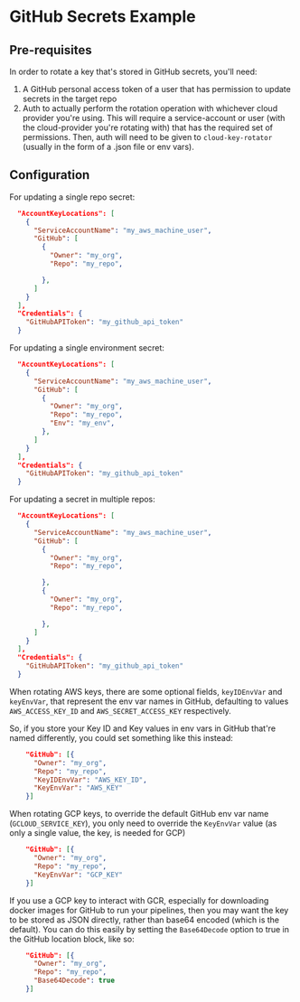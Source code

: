 # GitHub Secrets Example

## Pre-requisites

In order to rotate a key that's stored in GitHub secrets, you'll need:

1. A GitHub personal access token of a user that has permission to update
   secrets in the target repo
2. Auth to actually perform the rotation operation with whichever cloud provider
   you're using. This will require a service-account or user (with the
   cloud-provider you're rotating with) that has the required set of permissions.
   Then, auth will need to be given to `cloud-key-rotator` (usually in the form of
   a .json file or env vars).

## Configuration

For updating a single repo secret:

```json
  "AccountKeyLocations": [
    {
      "ServiceAccountName": "my_aws_machine_user",
      "GitHub": [
        {
          "Owner": "my_org",
          "Repo": "my_repo",

        },
      ]
    }
  ],
  "Credentials": {
    "GitHubAPIToken": "my_github_api_token"
  }
```

For updating a single environment secret:

```json
  "AccountKeyLocations": [
    {
      "ServiceAccountName": "my_aws_machine_user",
      "GitHub": [
        {
          "Owner": "my_org",
          "Repo": "my_repo",
          "Env": "my_env",
        },
      ]
    }
  ],
  "Credentials": {
    "GitHubAPIToken": "my_github_api_token"
  }
```

For updating a secret in multiple repos:

```json
  "AccountKeyLocations": [
    {
      "ServiceAccountName": "my_aws_machine_user",
      "GitHub": [
        {
          "Owner": "my_org",
          "Repo": "my_repo",

        },
        {
          "Owner": "my_org",
          "Repo": "my_repo",

        },
      ]
    }
  ],
  "Credentials": {
    "GitHubAPIToken": "my_github_api_token"
  }
```

When rotating AWS keys, there are some optional fields,
`keyIDEnvVar` and `keyEnvVar`, that represent the env var names in GitHub,
defaulting to values `AWS_ACCESS_KEY_ID` and `AWS_SECRET_ACCESS_KEY`
respectively.

So, if you store your Key ID and Key values in env vars in GitHub that're
named differently, you could set something like this instead:

```json
    "GitHub": [{
      "Owner": "my_org",
      "Repo": "my_repo",
      "KeyIDEnvVar": "AWS_KEY_ID",
      "KeyEnvVar": "AWS_KEY"
    }]
```

When rotating GCP keys, to override the default GitHub env var name
(`GCLOUD_SERVICE_KEY`), you only need to override the `KeyEnvVar` value (as only
a single value, the key, is needed for GCP)

```json
    "GitHub": [{
      "Owner": "my_org",
      "Repo": "my_repo",
      "KeyEnvVar": "GCP_KEY"
    }]
```

If you use a GCP key to interact with GCR, especially for downloading
docker images for GitHub to run your pipelines, then you may want the
key to be stored as JSON directly, rather than base64 encoded (which is
the default). You can do this easily by setting the `Base64Decode` option
to true in the GitHub location block, like so:

```json
    "GitHub": [{
      "Owner": "my_org",
      "Repo": "my_repo",
      "Base64Decode": true
    }]
```
